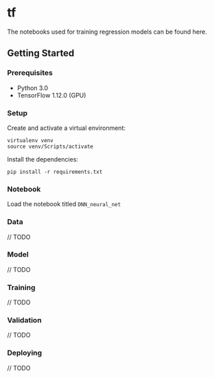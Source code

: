 # tf

The notebooks used for training regression models can be found here. 

## Getting Started

### Prerequisites

- Python 3.0
- TensorFlow 1.12.0 (GPU)

### Setup

Create and activate a virtual environment:

```
virtualenv venv
source venv/Scripts/activate
```

Install the dependencies:
```
pip install -r requirements.txt
```

### Notebook

Load the notebook titled ```DNN_neural_net```

### Data

// TODO

### Model

// TODO

### Training

// TODO

### Validation

// TODO

### Deploying

// TODO

